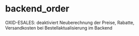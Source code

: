 backend_order
=============

OXID-ESALES: deaktiviert Neuberechnung der Preise, Rabatte, Versandkosten bei Bestellaktualisierung im Backend 